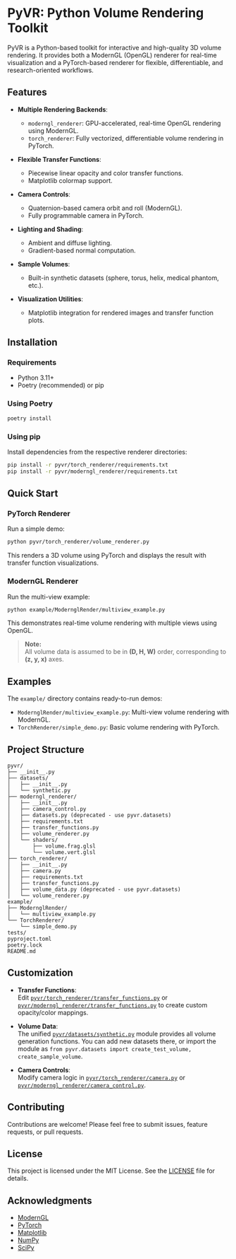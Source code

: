 # PyVR: Python Volume Rendering Toolkit

PyVR is a Python-based toolkit for interactive and high-quality 3D volume rendering. It provides both a ModernGL (OpenGL) renderer for real-time visualization and a PyTorch-based renderer for flexible, differentiable, and research-oriented workflows.

## Features

- **Multiple Rendering Backends**:
  - `moderngl_renderer`: GPU-accelerated, real-time OpenGL rendering using ModernGL.
  - `torch_renderer`: Fully vectorized, differentiable volume rendering in PyTorch.

- **Flexible Transfer Functions**:
  - Piecewise linear opacity and color transfer functions.
  - Matplotlib colormap support.

- **Camera Controls**:
  - Quaternion-based camera orbit and roll (ModernGL).
  - Fully programmable camera in PyTorch.

- **Lighting and Shading**:
  - Ambient and diffuse lighting.
  - Gradient-based normal computation.

- **Sample Volumes**:
  - Built-in synthetic datasets (sphere, torus, helix, medical phantom, etc.).

- **Visualization Utilities**:
  - Matplotlib integration for rendered images and transfer function plots.

## Installation

### Requirements

- Python 3.11+
- Poetry (recommended) or pip

### Using Poetry

```sh
poetry install
```

### Using pip

Install dependencies from the respective renderer directories:

```sh
pip install -r pyvr/torch_renderer/requirements.txt
pip install -r pyvr/moderngl_renderer/requirements.txt
```

## Quick Start

### PyTorch Renderer

Run a simple demo:

```sh
python pyvr/torch_renderer/volume_renderer.py
```

This renders a 3D volume using PyTorch and displays the result with transfer function visualizations.

### ModernGL Renderer

Run the multi-view example:

```sh
python example/ModernglRender/multiview_example.py
```

This demonstrates real-time volume rendering with multiple views using OpenGL.

> **Note:**  
> All volume data is assumed to be in **(D, H, W)** order, corresponding to **(z, y, x)** axes.

## Examples

The `example/` directory contains ready-to-run demos:

- `ModernglRender/multiview_example.py`: Multi-view volume rendering with ModernGL.
- `TorchRenderer/simple_demo.py`: Basic volume rendering with PyTorch.

## Project Structure

```
pyvr/
├── __init__.py
├── datasets/
│   ├── __init__.py
│   └── synthetic.py
├── moderngl_renderer/
│   ├── __init__.py
│   ├── camera_control.py
│   ├── datasets.py (deprecated - use pyvr.datasets)
│   ├── requirements.txt
│   ├── transfer_functions.py
│   ├── volume_renderer.py
│   └── shaders/
│       ├── volume.frag.glsl
│       └── volume.vert.glsl
├── torch_renderer/
│   ├── __init__.py
│   ├── camera.py
│   ├── requirements.txt
│   ├── transfer_functions.py
│   ├── volume_data.py (deprecated - use pyvr.datasets)
│   └── volume_renderer.py
example/
├── ModernglRender/
│   └── multiview_example.py
└── TorchRenderer/
    └── simple_demo.py
tests/
pyproject.toml
poetry.lock
README.md
```

## Customization

- **Transfer Functions**:  
  Edit [`pyvr/torch_renderer/transfer_functions.py`](pyvr/torch_renderer/transfer_functions.py) or [`pyvr/moderngl_renderer/transfer_functions.py`](pyvr/moderngl_renderer/transfer_functions.py) to create custom opacity/color mappings.

- **Volume Data**:  
  The unified [`pyvr/datasets/synthetic.py`](pyvr/datasets/synthetic.py) module provides all volume generation functions. You can add new datasets there, or import the module as `from pyvr.datasets import create_test_volume, create_sample_volume`.

- **Camera Controls**:  
  Modify camera logic in [`pyvr/torch_renderer/camera.py`](pyvr/torch_renderer/camera.py) or [`pyvr/moderngl_renderer/camera_control.py`](pyvr/moderngl_renderer/camera_control.py).

## Contributing

Contributions are welcome! Please feel free to submit issues, feature requests, or pull requests.

## License

This project is licensed under the MIT License. See the [LICENSE](LICENSE) file for details.

## Acknowledgments

- [ModernGL](https://github.com/moderngl/moderngl)
- [PyTorch](https://pytorch.org/)
- [Matplotlib](https://matplotlib.org/)
- [NumPy](https://numpy.org/)
- [SciPy](https://scipy.org/)